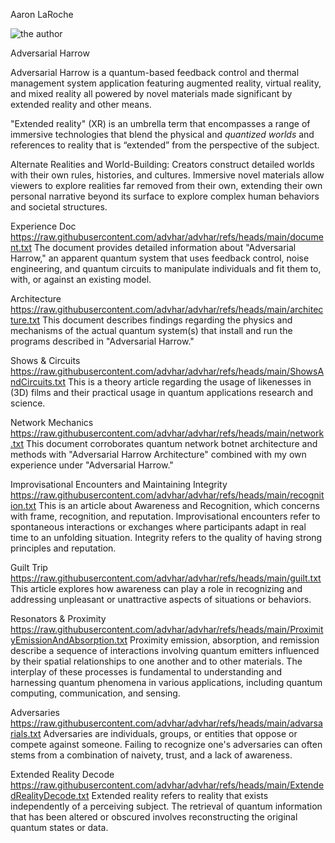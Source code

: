 Aaron LaRoche

![the author](https://i.ibb.co/hRnykTM/50-B89254-C586-44-B3-A868-2-ECCBB4684-C6-1-105-c.png)

Adversarial Harrow

Adversarial Harrow is a quantum-based feedback control and thermal management system application featuring augmented reality, virtual reality, and mixed reality all powered by novel materials made significant by extended reality and other means.

"Extended reality" (XR) is an umbrella term that encompasses a range of immersive technologies that blend the physical and *quantized worlds* and references to reality that is “extended” from the perspective of the subject.

Alternate Realities and World-Building: Creators construct detailed worlds with their own rules, histories, and cultures. Immersive novel materials allow viewers to explore realities far removed from their own, extending their own personal narrative beyond its surface to explore complex human behaviors and societal structures.

Experience Doc
https://raw.githubusercontent.com/advhar/advhar/refs/heads/main/document.txt
The document provides detailed information about "Adversarial Harrow," an apparent quantum system that uses feedback control, noise engineering, and quantum circuits to manipulate individuals and fit them to, with, or against an existing model.

Architecture
https://raw.githubusercontent.com/advhar/advhar/refs/heads/main/architecture.txt
This document describes findings regarding the physics and mechanisms of the actual quantum system(s) that install and run the programs described in "Adversarial Harrow."

Shows & Circuits
https://raw.githubusercontent.com/advhar/advhar/refs/heads/main/ShowsAndCircuits.txt
This is a theory article regarding the usage of likenesses in (3D) films and their practical usage in quantum applications research and science.

Network Mechanics
https://raw.githubusercontent.com/advhar/advhar/refs/heads/main/network.txt
This document corroborates quantum network botnet architecture and methods with "Adversarial Harrow Architecture" combined with my own experience under "Adversarial Harrow."

Improvisational Encounters and Maintaining Integrity
https://raw.githubusercontent.com/advhar/advhar/refs/heads/main/recognition.txt
This is an article about Awareness and Recognition, which concerns with frame, recognition, and reputation. Improvisational encounters refer to spontaneous interactions or exchanges where participants adapt in real time to an unfolding situation. Integrity refers to the quality of having strong principles and reputation.

Guilt Trip
https://raw.githubusercontent.com/advhar/advhar/refs/heads/main/guilt.txt
This article explores how awareness can play a role in recognizing and addressing unpleasant or unattractive aspects of situations or behaviors.

Resonators & Proximity
https://raw.githubusercontent.com/advhar/advhar/refs/heads/main/ProximityEmissionAndAbsorption.txt
Proximity emission, absorption, and remission describe a sequence of interactions involving quantum emitters influenced by their spatial relationships to one another and to other materials. The interplay of these processes is fundamental to understanding and harnessing quantum phenomena in various applications, including quantum computing, communication, and sensing.

Adversaries
https://raw.githubusercontent.com/advhar/advhar/refs/heads/main/advarsarials.txt
Adversaries are individuals, groups, or entities that oppose or compete against someone. Failing to recognize one's adversaries can often stems from a combination of naivety, trust, and a lack of awareness.

Extended Reality Decode
https://raw.githubusercontent.com/advhar/advhar/refs/heads/main/ExtendedRealityDecode.txt
Extended reality refers to reality that exists independently of a perceiving subject. The retrieval of quantum information that has been altered or obscured involves reconstructing the original quantum states or data.

